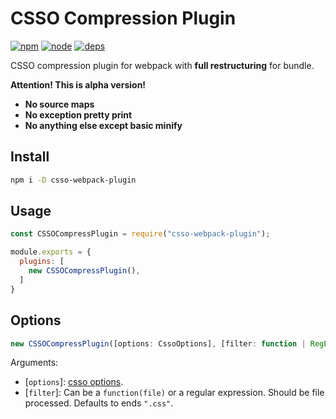 # CSSO Compression Plugin
[![npm][npm]][npm-url]
[![node][node]][node-url]
[![deps][deps]][deps-url]

CSSO compression plugin for webpack with **full restructuring** for bundle.

**Attention! This is alpha version!**
* **No source maps**
* **No exception pretty print**
* **No anything else except basic minify**

## Install

```bash
npm i -D csso-webpack-plugin
```

## Usage

```js
const CSSOCompressPlugin = require("csso-webpack-plugin");

module.exports = {
  plugins: [
    new CSSOCompressPlugin(),
  ]
}
```


## Options

```js
new CSSOCompressPlugin([options: CssoOptions], [filter: function | RegExp])
```

Arguments:
* [`options`]: [csso options](https://github.com/css/csso#minifysource-options). 
* [`filter`]: Can be a `function(file)` or a regular expression. Should be file processed. Defaults to ends `".css"`.

[npm]: https://img.shields.io/npm/v/csso-webpack-plugin.svg
[npm-url]: https://npmjs.com/package/csso-webpack-plugin

[node]: https://img.shields.io/node/v/csso-webpack-plugin.svg
[node-url]: https://nodejs.org

[deps]: https://david-dm.org/zoobestik/csso-webpack-plugin.svg
[deps-url]: https://david-dm.org/zoobestik/csso-webpack-plugin

[tests]: http://img.shields.io/travis/zoobestik/csso-webpack-plugin.svg
[tests-url]: https://travis-ci.org/zoobestik/csso-webpack-plugin

[cover]: https://coveralls.io/repos/github/zoobestik/csso-webpack-plugin/badge.svg
[cover-url]: https://coveralls.io/github/zoobestik/csso-webpack-plugin
